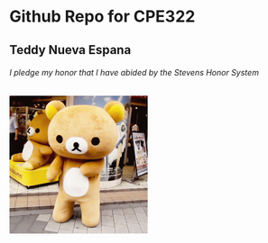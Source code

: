 # Github Repo for CPE322
## Teddy Nueva Espana
###### *I pledge my honor that I have abided by the Stevens Honor System*

![](https://github.com/tnuevaes/CPE322_S23/blob/main/assets/kkuma.gif)
